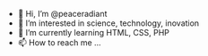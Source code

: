 - 👋 Hi, I’m @peaceradiant
- 👀 I’m interested in science, technology, inovation 
- 🌱 I’m currently learning HTML, CSS, PHP
- 📫 How to reach me ...

<!---
peaceradiant/peaceradiant is a ✨ special ✨ repository because its `README.md` (this file) appears on your GitHub profile.
You can click the Preview link to take a look at your changes.
--->
